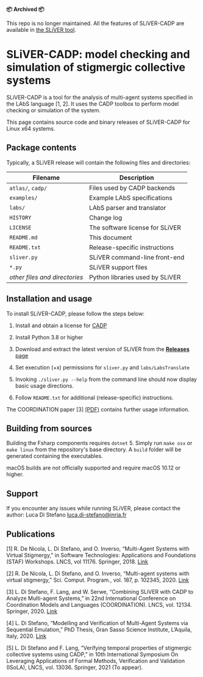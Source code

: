 **📦 Archived 📦**

This repo is no longer maintained. All the features of SLiVER-CADP are available
in [the SLiVER tool](https://github.com/labs-lang/sliver).

#  SLiVER-CADP: model checking and simulation of stigmergic collective systems

SLiVER-CADP is a tool for the analysis of multi-agent systems specified in the
LAbS language [1, 2]. It uses the CADP toolbox to perform model checking or
simulation of the system.

This page contains source code and binary releases of SLiVER-CADP for Linux x64 systems.

## Package contents 

Typically, a SLiVER release will contain the following files and directories:

|Filename|Description
|---------------------|----------------------------------|
|`atlas/`, `cadp/`    |Files used by CADP backends|
|`examples/`          |Example LAbS specifications|
|`labs/`              |LAbS parser and translator|
|`HISTORY`            |Change log|
|`LICENSE`            |The software license for SLiVER|
|`README.md`          |This document|
|`README.txt`         |Release-specific instructions|
|`sliver.py`          |SLiVER command-line front-end|
|`*.py`               |SLiVER support files| 
|*other files and directories*      |Python libraries used by SLiVER|

## Installation and usage

To install SLiVER-CADP, please follow the steps below:

1. Install and obtain a license for [CADP](https://cadp.inria.fr)

2. Install Python 3.8 or higher

3. Download and extract the latest version of SLiVER from the [**Releases** page](https://github.com/labs-lang/sliver-cadp/releases)

4. Set execution (+x) permissions for `sliver.py` and `labs/LabsTranslate`

5. Invoking `./sliver.py --help` from the command line should now display basic usage directions.

6. Follow `README.txt` for additional (release-specific) instructions.

The COORDINATION paper [3] 
[(PDF)](https://hal.inria.fr/hal-02890401/en)
contains further usage information.

## Building from sources

Building the Fsharp components requires `dotnet` 5.
Simply run `make osx` or `make linux` from the repository's base directory.
A `build` folder will be generated containing the executables.

macOS builds are not officially supported and require macOS 10.12 or higher.

## Support

If you encounter any issues while running SLiVER, please contact the author:
Luca Di Stefano <luca.di-stefano@inria.fr>


## Publications

[1] R. De Nicola, L. Di Stefano, and O. Inverso, “Multi-Agent Systems with Virtual Stigmergy,” in Software Technologies: Applications and Foundations (STAF) Workshops. LNCS, vol 11176. Springer, 2018. [Link](https://doi.org/10.1007/978-3-030-04771-9_26)

[2] R. De Nicola, L. Di Stefano, and O. Inverso, “Multi-agent systems with virtual stigmergy,” Sci. Comput. Program., vol. 187, p. 102345, 2020. [Link](https://doi.org/10.1016/j.scico.2019.102345)

[3] L. Di Stefano, F. Lang, and W. Serwe, “Combining SLiVER with CADP to Analyze Multi-agent Systems,” in 22nd International Conference on Coordination Models and Languages (COORDINATION). LNCS, vol. 12134. Springer, 2020. [Link](https://doi.org/10.1007/978-3-030-50029-0_23)

[4] L. Di Stefano, “Modelling and Verification of Multi-Agent Systems via Sequential Emulation,” PhD Thesis, Gran Sasso Science Institute, L’Aquila, Italy, 2020. [Link](https://iris.gssi.it/handle/20.500.12571/10181)

[5] L. Di Stefano and F. Lang, “Verifying temporal properties of stigmergic collective systems using CADP,” in 10th International Symposium On Leveraging Applications of Formal Methods, Verification and Validation (ISoLA), LNCS, vol. 13036. Springer, 2021 (To appear).
